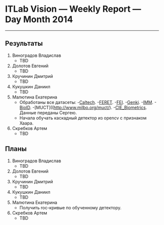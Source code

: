 # ITLab Vision — Weekly Report — Day Month 2014

----------------

## Результаты

  1. Виноградов Владислав
     - TBD
  1. Долотов Евгений
     - TBD
  1. Кручинин Дмитрий
     - TBD
  1. Кукушкин Даниил
     - TBD
  1. Малютина Екатерина
     - Обработаны все датасеты:
       -[Caltech](http://www.vision.caltech.edu/Image_Datasets/Caltech_10K_WebFaces/). 
       -[FERET](http://www.itl.nist.gov/iad/humanid/feret/feret_master.html).
       -[FEI](http://fei.edu.br/~cet/facedatabase.html).
       -[Genki](http://mplab.ucsd.edu/wordpress/?page_id=398).
       -[IMM](http://www.imm.dtu.dk/~aam/datasets/datasets.html).
       -[BioID](https://www.bioid.com/About/BioID-Face-Database).
       -[MUCT]((http://www.milbo.org/muct/).
       -[CIE_Biometrics](https://biometrics.cie.put.poznan.pl/index.php?option=com_content&view=article&id=4%3Aopis&catid=12%3Aput-face&Itemid=2&lang=en).
       Данные переданы Сергею.
     - Начала обучать каскадный детектор из opencv с признаком Хаара.
  1. Скребков Артем
     - TBD

## Планы

  1. Виноградов Владислав
     - TBD
  1. Долотов Евгений
     - TBD
  1. Кручинин Дмитрий
     - TBD
  1. Кукушкин Даниил
     - TBD
  1. Малютина Екатерина
     - Получить roc-кривые по обученному детектору.
  1. Скребков Артем
     - TBD

